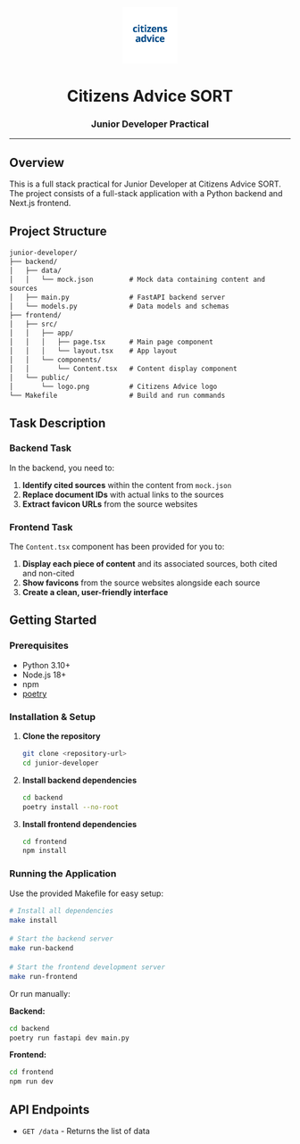 <div align="center">
  <img src="frontend/public/logo.png" alt="Citizens Advice Logo" width="100" height="100" />
    <h1>Citizens Advice SORT</h1>
    <h3>Junior Developer Practical</h3>
</div>

---

## Overview

This is a full stack practical for Junior Developer at Citizens Advice SORT. The project consists of a full-stack application with a Python backend and Next.js frontend.

## Project Structure

```
junior-developer/
├── backend/
│   ├── data/
│   │   └── mock.json         # Mock data containing content and sources
│   ├── main.py               # FastAPI backend server
│   └── models.py             # Data models and schemas
├── frontend/
│   ├── src/
│   │   ├── app/
│   │   │   ├── page.tsx      # Main page component
│   │   │   └── layout.tsx    # App layout
│   │   └── components/
│   │       └── Content.tsx   # Content display component
│   └── public/
│       └── logo.png          # Citizens Advice logo
└── Makefile                  # Build and run commands
```

## Task Description

### Backend Task
In the backend, you need to:
1. **Identify cited sources** within the content from `mock.json`
2. **Replace document IDs** with actual links to the sources
3. **Extract favicon URLs** from the source websites

### Frontend Task
The `Content.tsx` component has been provided for you to:
1. **Display each piece of content** and its associated sources, both cited and non-cited
2. **Show favicons** from the source websites alongside each source
3. **Create a clean, user-friendly interface**

## Getting Started

### Prerequisites
- Python 3.10+
- Node.js 18+
- npm
- [poetry](https://python-poetry.org/docs/#installation)

### Installation & Setup

1. **Clone the repository**
   ```bash
   git clone <repository-url>
   cd junior-developer
   ```

2. **Install backend dependencies**
   ```bash
   cd backend
   poetry install --no-root
   ```

3. **Install frontend dependencies**
   ```bash
   cd frontend
   npm install
   ```

### Running the Application

Use the provided Makefile for easy setup:

```bash
# Install all dependencies
make install

# Start the backend server
make run-backend

# Start the frontend development server
make run-frontend
```

Or run manually:

**Backend:**
```bash
cd backend
poetry run fastapi dev main.py
```

**Frontend:**
```bash
cd frontend
npm run dev
```

## API Endpoints

- `GET /data` - Returns the list of data
